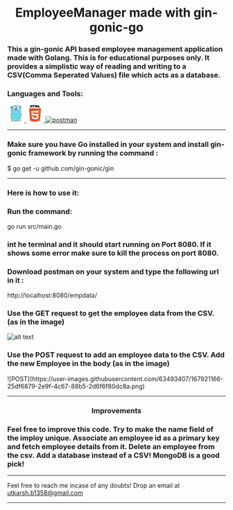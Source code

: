<h1 align="center">EmployeeManager made with gin-gonic-go</h1>

<h3>This a gin-gonic API based employee management application made with Golang. This is for educational purposes only. It provides a simplistic way of reading and writing to a CSV(Comma Seperated Values) file which acts as a database.</h3>


<h3 align="left">Languages and Tools:</h3>
<a href="https://golang.org" target="_blank" rel="noreferrer"> <img src="https://raw.githubusercontent.com/devicons/devicon/master/icons/go/go-original.svg" alt="go" width="40" height="40"/> </a> <a href="https://www.w3.org/html/" target="_blank" rel="noreferrer"> <img src="https://raw.githubusercontent.com/devicons/devicon/master/icons/html5/html5-original-wordmark.svg" alt="html5" width="40" height="40"/> </a> <a href="https://postman.com" target="_blank" rel="noreferrer"> <img src="https://www.vectorlogo.zone/logos/getpostman/getpostman-icon.svg" alt="postman" width="40" height="40"/> </a>


--------------------------------------------------------------------------------------------------------------------------------------------------------------------
<h3>Make sure you have Go installed in your system and install gin-gonic framework by running the command : </h3>
$ go get -u github.com/gin-gonic/gin

--------------------------------------------------------------------------------------------------------------------------------------------------------------------
<h3>Here is how to use it:</h3>
<h3> Run the command: </h3> go run src/main.go <h3> int he terminal and it should start running on Port 8080. If it shows some error make sure to kill the process on port 8080.</h3>

<h3>Download postman on your system and type the following url in it :</h3> http://localhost:8080/empdata/ 
<h3>Use the GET request to get the employee data from the CSV. (as in the image) </h3>

![alt text](https://github.com/itzYubi/EmployeeManager-gin-gonic-go/blob/GET.PNG?raw=true)

<h3>Use the POST request to add an employee data to the CSV. Add the new Employee in the body (as in the image) </h3>
![POST](https://user-images.githubusercontent.com/63493407/167921166-25df6879-2e9f-4c67-88b5-2d6f6f80dc8a.png)


--------------------------------------------------------------------------------------------------------------------------------------------------------------------

<h3 align="center"> Improvements </h3>
<h3> Feel free to improve this code. Try to make the name field of the imploy unique. Associate an employee id as a primary key and fetch employee details from it. Delete an employee from the csv. Add a database instead of a CSV! MongoDB is a good pick! </h3>


--------------------------------------------------------------------------------------------------------------------------------------------------------------------

Feel free to reach me incase of any doubts! Drop an email at utkarsh.b1358@gmail.com

--------------------------------------------------------------------------------------------------------------------------------------------------------------------
